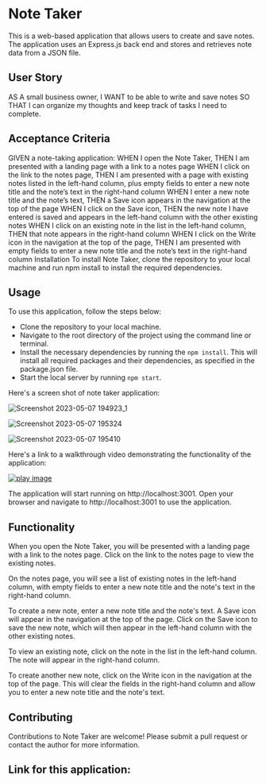 # Note Taker
This is a web-based application that allows users to create and save notes. The application uses an Express.js back end and stores and retrieves note data from a JSON file.


## User Story
AS A small business owner, I WANT to be able to write and save notes SO THAT I can organize my thoughts and keep track of tasks I need to complete.


## Acceptance Criteria
GIVEN a note-taking application:
WHEN I open the Note Taker, THEN I am presented with a landing page with a link to a notes page
WHEN I click on the link to the notes page, THEN I am presented with a page with existing notes listed in the left-hand column, plus empty fields to enter a new note title and the note’s text in the right-hand column
WHEN I enter a new note title and the note’s text, THEN a Save icon appears in the navigation at the top of the page
WHEN I click on the Save icon, THEN the new note I have entered is saved and appears in the left-hand column with the other existing notes
WHEN I click on an existing note in the list in the left-hand column, THEN that note appears in the right-hand column
WHEN I click on the Write icon in the navigation at the top of the page, THEN I am presented with empty fields to enter a new note title and the note’s text in the right-hand column
Installation
To install Note Taker, clone the repository to your local machine and run npm install to install the required dependencies.


## Usage
To use this application, follow the steps below:
- Clone the repository to your local machine.
- Navigate to the root directory of the project using the command line or terminal.
- Install the necessary dependencies by running the `npm install`. This will install all required packages and their dependencies, as specified in the package.json file.
- Start the local server by running `npm start`.

Here's a screen shot of note taker application:

![Screenshot 2023-05-07 194923_1](https://user-images.githubusercontent.com/124220654/236670571-76f78b6c-b447-4bd1-b0fe-c887a8dca13d.jpg)


![Screenshot 2023-05-07 195324](https://user-images.githubusercontent.com/124220654/236670592-918c0259-ed20-49f3-b92d-88c0195cb9f8.jpg)


![Screenshot 2023-05-07 195410](https://user-images.githubusercontent.com/124220654/236670599-1d8ba26e-f725-4368-8a7b-3cb5b465039e.jpg)



Here's a link to a walkthrough video demonstrating the functionality of the application:

[![play image](https://user-images.githubusercontent.com/124220654/232980789-98efdcfd-579f-4389-a10f-8822b54bbeaa.jpg)](https://clipchamp.com/watch/HUYjJ2lbue1)

The application will start running on http://localhost:3001. Open your browser and navigate to http://localhost:3001 to use the application.


## Functionality
When you open the Note Taker, you will be presented with a landing page with a link to the notes page. Click on the link to the notes page to view the existing notes.

On the notes page, you will see a list of existing notes in the left-hand column, with empty fields to enter a new note title and the note's text in the right-hand column.

To create a new note, enter a new note title and the note's text. A Save icon will appear in the navigation at the top of the page. Click on the Save icon to save the new note, which will then appear in the left-hand column with the other existing notes.

To view an existing note, click on the note in the list in the left-hand column. The note will appear in the right-hand column.

To create another new note, click on the Write icon in the navigation at the top of the page. This will clear the fields in the right-hand column and allow you to enter a new note title and the note's text.


## Contributing
Contributions to Note Taker are welcome! Please submit a pull request or contact the author for more information.


## Link for this application:



